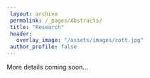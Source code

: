 ```yaml
---
 layout: archive
 permalink: /_pages/Abstracts/
 title: "Research"
 header:
   overlay_image: "/assets/images/cott.jpg"
 author_profile: false  
---
```


More details coming soon...


